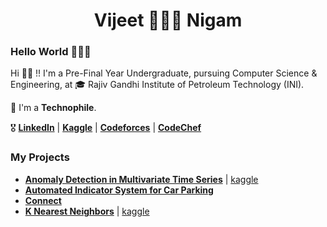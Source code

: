<h1 align="center"> Vijeet 👨🏻‍💻 Nigam</h1>

<!-- <img align="right" alt="Coder GIF" height=300 width=400 src="https://github.com/vijeetnigam26/vijeetnigam26/blob/main/gif/coder7.gif" /> -->
<!--  -->
 <h3> Hello World 🤹🏻‍♂️ </h3>

Hi 👋🏻 !! I'm a Pre-Final Year Undergraduate, pursuing Computer Science & Engineering, at 🎓 Rajiv Gandhi Institute of Petroleum Technology (INI).
 
 🔭 I'm a **Technophile**.

 🎖️ [**LinkedIn**](https://www.linkedin.com/in/vijeetnigam26/) | [**Kaggle**](https://kaggle.com/vijeetnigam26) | [**Codeforces**](https://codeforces.com/profile/vijeetnigam26) | [**CodeChef**](https://www.codechef.com/users/vijeetnigam26)
 <br>
 <h3> My Projects</h3>
 
 - [**Anomaly Detection in Multivariate Time Series**](https://github.com/vijeetnigam26/Anomaly-Detection-in-Multivariate-Time-Series) | [kaggle](https://www.kaggle.com/code/vijeetnigam26/anomaly-detection-in-multivariate-time-series)
 - [**Automated Indicator System for Car Parking**](https://github.com/vijeetnigam26/Automated-Indicator-System-for-Car-Parking)
 - [**Connect**](https://github.com/vijeetnigam26/Connect) 
 - [**K Nearest Neighbors**](https://github.com/vijeetnigam26/K-Nearest-Neighbors) | [kaggle](https://www.kaggle.com/code/vijeetnigam26/k-nearest-neighbors)
 
 <br>
 <!--
<p align="left"> <img src="https://komarev.com/ghpvc/?username=vijeetnigam26&label=Profile%20views&color=brightgreen&style=flat" alt="vijeetnigam26" style= "margin-left:0%" height=25 widht=100% > </p>


<h2 align="left" style="color:blue;">😎 Connect with me</h2>

<br> 

<p align="left"> -->

 <!-- <a href="https://stackoverflow.com/users/vijeetnigam26" target="blank"><img align="center" style="margin-left:5" src="https://raw.githubusercontent.com/rahuldkjain/github-profile-readme-generator/master/src/images/icons/Social/stack-overflow.svg" alt="vijeetnigam26" height="30" width="40" /></a> 
 <a href="https://twitter.com/vijeetnigam26" target="blank"><img align="center" src="https://raw.githubusercontent.com/rahuldkjain/github-profile-readme-generator/master/src/images/icons/Social/twitter.svg" alt="vijeetnigam26" height="30" width="40"/></a>
-->
 <!--
 <a href="https://linkedin.com/in/vijeetnigam26" target="blank"><img align="center" src="https://raw.githubusercontent.com/rahuldkjain/github-profile-readme-generator/master/src/images/icons/Social/linked-in-alt.svg" alt="vijeetnigam26" height="30" width="40" /></a>
<a href="https://kaggle.com/vijeetnigam26" target="blank"><img align="center" style="margin-left:5" src="https://raw.githubusercontent.com/rahuldkjain/github-profile-readme-generator/master/src/images/icons/Social/kaggle.svg" alt="vijeetnigam26" height="30" width="40" /></a>
<a href="https://www.codechef.com/users/vijeetnigam26" target="blank"><img align="center" style="margin-left:5" src="https://img.icons8.com/color/480/codechef.png" alt="vijeetnigam26" height="35" width="35" /></a>
<a href="https://codeforces.com/profile/vijeetnigam26" target="blank"><img align="center" style="margin-left:5" src="https://cdn.iconscout.com/icon/free/png-256/code-forces-3628695-3029920.png" alt="vijeetnigam26" height="35" width="35" /></a>
<a href="https://instagram.com/vijeetnigam26" target="blank"><img align="center" style="margin-left:5" src="https://raw.githubusercontent.com/rahuldkjain/github-profile-readme-generator/master/src/images/icons/Social/instagram.svg" alt="vijeetnigam26" height="30" width="40" /></a>
  
</p>
 <br> 
<h2 align="left" style="color:blue">🛠️ Languages & Tools</h2>
<br> 
<p align="left"> <a href="https://www.blender.org/" target="_blank" rel="noreferrer"> <img src="https://download.blender.org/branding/community/blender_community_badge_white.svg" alt="blender" width="40" height="40"/> </a> <a href="https://www.cprogramming.com/" target="_blank" rel="noreferrer"> <img src="https://raw.githubusercontent.com/devicons/devicon/master/icons/c/c-original.svg" alt="c" width="40" height="40"/> </a> <a href="https://www.w3schools.com/cpp/" target="_blank" rel="noreferrer"> <img src="https://raw.githubusercontent.com/devicons/devicon/master/icons/cplusplus/cplusplus-original.svg" alt="cplusplus" width="40" height="40"/> </a> <a href="https://git-scm.com/" target="_blank" rel="noreferrer"> <img src="https://www.vectorlogo.zone/logos/git-scm/git-scm-icon.svg" alt="git" width="40" height="40"/> </a> <a href="https://developer.mozilla.org/en-US/docs/Web/JavaScript" target="_blank" rel="noreferrer"> <img src="https://raw.githubusercontent.com/devicons/devicon/master/icons/javascript/javascript-original.svg" alt="javascript" width="40" height="40"/> </a> <a href="https://www.mathworks.com/" target="_blank" rel="noreferrer"> <img src="https://upload.wikimedia.org/wikipedia/commons/2/21/Matlab_Logo.png" alt="matlab" width="40" height="40"/> </a> <a href="https://www.mysql.com/" target="_blank" rel="noreferrer"> <img src="https://raw.githubusercontent.com/devicons/devicon/master/icons/mysql/mysql-original-wordmark.svg" alt="mysql" width="40" height="40"/> </a>  <a href="https://pandas.pydata.org/" target="_blank" rel="noreferrer"> <img src="https://raw.githubusercontent.com/devicons/devicon/2ae2a900d2f041da66e950e4d48052658d850630/icons/pandas/pandas-original.svg" alt="pandas" width="40" height="40"/> </a> <a href="https://www.python.org" target="_blank" rel="noreferrer"> <img src="https://raw.githubusercontent.com/devicons/devicon/master/icons/python/python-original.svg" alt="python" width="40" height="40"/> </a> <a href="https://scikit-learn.org/" target="_blank" rel="noreferrer"> <img src="https://upload.wikimedia.org/wikipedia/commons/0/05/Scikit_learn_logo_small.svg" alt="scikit_learn" width="40" height="40"/> </a> <a href="https://www.tensorflow.org" target="_blank" rel="noreferrer"> <img src="https://www.vectorlogo.zone/logos/tensorflow/tensorflow-icon.svg" alt="tensorflow" width="40" height="40"/> </a> </p>

 <br> 
<p><img align="left" src="https://github-readme-stats.vercel.app/api/top-langs/?username=vijeetnigam26&layout=compact" alt="vijeetnigam26" style="display:block;"/></p>

<br> <br> <br> <br> <br>

<h2 style="color:blue">📊 Stats</h2>

<br> -->
<!--
<p><img align="center" src="https://github-readme-stats.vercel.app/api?username=vijeetnigam26&show_icons=true&theme=default" alt="vijeetnigam26" /></p>-->
 <!--  https://github-readme-stats.vercel.app/api?username=vijeetnigam26&show_icons=true&locale=en"  --> 
 <!--
<br>

<p><img align="center" src="https://github-readme-streak-stats.herokuapp.com/?user=vijeetnigam26&" alt="vijeetnigam26" /></p> -->
